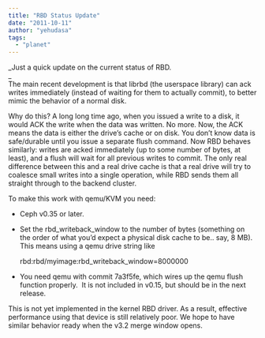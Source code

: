 ```yaml
---
title: "RBD Status Update"
date: "2011-10-11"
author: "yehudasa"
tags: 
  - "planet"
---
```


_Just a quick update on the current status of RBD.  
_  
The main recent development is that librbd (the userspace library) can ack writes immediately (instead of waiting for them to actually commit), to better mimic the behavior of a normal disk.

Why do this? A long long time ago, when you issued a write to a disk, it would ACK the write when the data was written. No more. Now, the ACK means the data is either the drive’s cache or on disk. You don’t know data is safe/durable until you issue a separate flush command. Now RBD behaves similarly: writes are acked immediately (up to some number of bytes, at least), and a flush will wait for all previous writes to commit. The only real difference between this and a real drive cache is that a real drive will try to coalesce small writes into a single operation, while RBD sends them all straight through to the backend cluster.

To make this work with qemu/KVM you need:

- Ceph v0.35 or later.
- Set the rbd\_writeback\_window to the number of bytes (something on the order of what you’d expect a physical disk cache to be.. say, 8 MB). This means using a qemu drive string like
    
    rbd:rbd/myimage:rbd\_writeback\_window=8000000
    
- You need qemu with commit 7a3f5fe, which wires up the qemu flush function properly.  It is not included in v0.15, but should be in the next release.

This is not yet implemented in the kernel RBD driver. As a result, effective performance using that device is still relatively poor. We hope to have similar behavior ready when the v3.2 merge window opens.

